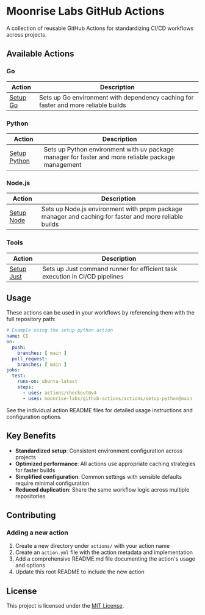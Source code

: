 # Moonrise Labs GitHub Actions

A collection of reusable GitHub Actions for standardizing CI/CD workflows across projects.

## Available Actions

### Go

| Action                                 | Description                                                                        |
| -------------------------------------- | ---------------------------------------------------------------------------------- |
| [Setup Go](actions/setup-go/README.md) | Sets up Go environment with dependency caching for faster and more reliable builds |

### Python

| Action                                         | Description                                                                                        |
| ---------------------------------------------- | -------------------------------------------------------------------------------------------------- |
| [Setup Python](actions/setup-python/README.md) | Sets up Python environment with uv package manager for faster and more reliable package management |

### Node.js

| Action                                     | Description                                                                                           |
| ------------------------------------------ | ----------------------------------------------------------------------------------------------------- |
| [Setup Node](actions/setup-node/README.md) | Sets up Node.js environment with pnpm package manager and caching for faster and more reliable builds |

### Tools

| Action                                     | Description                                                                 |
| ------------------------------------------ | --------------------------------------------------------------------------- |
| [Setup Just](actions/setup-just/README.md) | Sets up Just command runner for efficient task execution in CI/CD pipelines |

## Usage

These actions can be used in your workflows by referencing them with the full repository path:

```yaml
# Example using the setup-python action
name: CI
on:
  push:
    branches: [ main ]
  pull_request:
    branches: [ main ]
jobs:
  test:
    runs-on: ubuntu-latest
    steps:
      - uses: actions/checkout@v4
      - uses: moonrise-labs/github-actions/actions/setup-python@main
```

See the individual action README files for detailed usage instructions and configuration options.

## Key Benefits

- **Standardized setup**: Consistent environment configuration across projects
- **Optimized performance**: All actions use appropriate caching strategies for faster builds
- **Simplified configuration**: Common settings with sensible defaults require minimal configuration
- **Reduced duplication**: Share the same workflow logic across multiple repositories

## Contributing

### Adding a new action

1. Create a new directory under `actions/` with your action name
2. Create an `action.yml` file with the action metadata and implementation
3. Add a comprehensive README.md file documenting the action's usage and options
4. Update this root README to include the new action

## License

This project is licensed under the [MIT License](LICENSE).